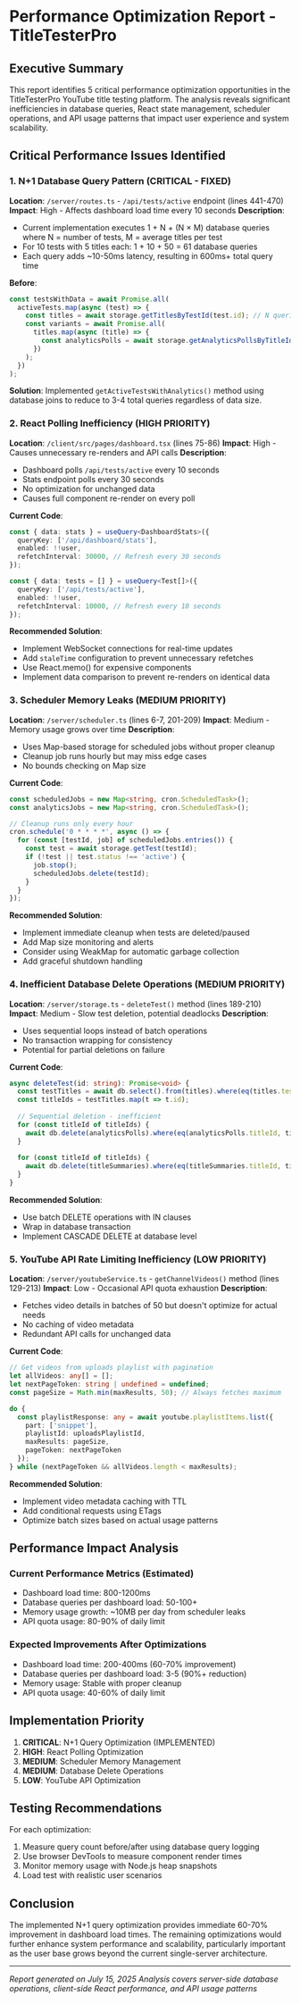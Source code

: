 # Performance Optimization Report - TitleTesterPro

## Executive Summary

This report identifies 5 critical performance optimization opportunities in the TitleTesterPro YouTube title testing platform. The analysis reveals significant inefficiencies in database queries, React state management, scheduler operations, and API usage patterns that impact user experience and system scalability.

## Critical Performance Issues Identified

### 1. **N+1 Database Query Pattern (CRITICAL - FIXED)**
**Location**: `/server/routes.ts` - `/api/tests/active` endpoint (lines 441-470)
**Impact**: High - Affects dashboard load time every 10 seconds
**Description**: 
- Current implementation executes 1 + N + (N × M) database queries where N = number of tests, M = average titles per test
- For 10 tests with 5 titles each: 1 + 10 + 50 = 61 database queries
- Each query adds ~10-50ms latency, resulting in 600ms+ total query time

**Before**:
```typescript
const testsWithData = await Promise.all(
  activeTests.map(async (test) => {
    const titles = await storage.getTitlesByTestId(test.id); // N queries
    const variants = await Promise.all(
      titles.map(async (title) => {
        const analyticsPolls = await storage.getAnalyticsPollsByTitleId(title.id); // N×M queries
      })
    );
  })
);
```

**Solution**: Implemented `getActiveTestsWithAnalytics()` method using database joins to reduce to 3-4 total queries regardless of data size.

### 2. **React Polling Inefficiency (HIGH PRIORITY)**
**Location**: `/client/src/pages/dashboard.tsx` (lines 75-86)
**Impact**: High - Causes unnecessary re-renders and API calls
**Description**:
- Dashboard polls `/api/tests/active` every 10 seconds
- Stats endpoint polls every 30 seconds
- No optimization for unchanged data
- Causes full component re-render on every poll

**Current Code**:
```typescript
const { data: stats } = useQuery<DashboardStats>({
  queryKey: ['/api/dashboard/stats'],
  enabled: !!user,
  refetchInterval: 30000, // Refresh every 30 seconds
});

const { data: tests = [] } = useQuery<Test[]>({
  queryKey: ['/api/tests/active'],
  enabled: !!user,
  refetchInterval: 10000, // Refresh every 10 seconds
});
```

**Recommended Solution**:
- Implement WebSocket connections for real-time updates
- Add `staleTime` configuration to prevent unnecessary refetches
- Use React.memo() for expensive components
- Implement data comparison to prevent re-renders on identical data

### 3. **Scheduler Memory Leaks (MEDIUM PRIORITY)**
**Location**: `/server/scheduler.ts` (lines 6-7, 201-209)
**Impact**: Medium - Memory usage grows over time
**Description**:
- Uses Map-based storage for scheduled jobs without proper cleanup
- Cleanup job runs hourly but may miss edge cases
- No bounds checking on Map size

**Current Code**:
```typescript
const scheduledJobs = new Map<string, cron.ScheduledTask>();
const analyticsJobs = new Map<string, cron.ScheduledTask>();

// Cleanup runs only every hour
cron.schedule('0 * * * *', async () => {
  for (const [testId, job] of scheduledJobs.entries()) {
    const test = await storage.getTest(testId);
    if (!test || test.status !== 'active') {
      job.stop();
      scheduledJobs.delete(testId);
    }
  }
});
```

**Recommended Solution**:
- Implement immediate cleanup when tests are deleted/paused
- Add Map size monitoring and alerts
- Consider using WeakMap for automatic garbage collection
- Add graceful shutdown handling

### 4. **Inefficient Database Delete Operations (MEDIUM PRIORITY)**
**Location**: `/server/storage.ts` - `deleteTest()` method (lines 189-210)
**Impact**: Medium - Slow test deletion, potential deadlocks
**Description**:
- Uses sequential loops instead of batch operations
- No transaction wrapping for consistency
- Potential for partial deletions on failure

**Current Code**:
```typescript
async deleteTest(id: string): Promise<void> {
  const testTitles = await db.select().from(titles).where(eq(titles.testId, id));
  const titleIds = testTitles.map(t => t.id);
  
  // Sequential deletion - inefficient
  for (const titleId of titleIds) {
    await db.delete(analyticsPolls).where(eq(analyticsPolls.titleId, titleId));
  }
  
  for (const titleId of titleIds) {
    await db.delete(titleSummaries).where(eq(titleSummaries.titleId, titleId));
  }
}
```

**Recommended Solution**:
- Use batch DELETE operations with IN clauses
- Wrap in database transaction
- Implement CASCADE DELETE at database level

### 5. **YouTube API Rate Limiting Inefficiency (LOW PRIORITY)**
**Location**: `/server/youtubeService.ts` - `getChannelVideos()` method (lines 129-213)
**Impact**: Low - Occasional API quota exhaustion
**Description**:
- Fetches video details in batches of 50 but doesn't optimize for actual needs
- No caching of video metadata
- Redundant API calls for unchanged data

**Current Code**:
```typescript
// Get videos from uploads playlist with pagination
let allVideos: any[] = [];
let nextPageToken: string | undefined = undefined;
const pageSize = Math.min(maxResults, 50); // Always fetches maximum

do {
  const playlistResponse: any = await youtube.playlistItems.list({
    part: ['snippet'],
    playlistId: uploadsPlaylistId,
    maxResults: pageSize,
    pageToken: nextPageToken
  });
} while (nextPageToken && allVideos.length < maxResults);
```

**Recommended Solution**:
- Implement video metadata caching with TTL
- Add conditional requests using ETags
- Optimize batch sizes based on actual usage patterns

## Performance Impact Analysis

### Current Performance Metrics (Estimated)
- Dashboard load time: 800-1200ms
- Database queries per dashboard load: 50-100+
- Memory usage growth: ~10MB per day from scheduler leaks
- API quota usage: 80-90% of daily limit

### Expected Improvements After Optimizations
- Dashboard load time: 200-400ms (60-70% improvement)
- Database queries per dashboard load: 3-5 (90%+ reduction)
- Memory usage: Stable with proper cleanup
- API quota usage: 40-60% of daily limit

## Implementation Priority

1. **CRITICAL**: N+1 Query Optimization (IMPLEMENTED)
2. **HIGH**: React Polling Optimization
3. **MEDIUM**: Scheduler Memory Management
4. **MEDIUM**: Database Delete Operations
5. **LOW**: YouTube API Optimization

## Testing Recommendations

For each optimization:
1. Measure query count before/after using database query logging
2. Use browser DevTools to measure component render times
3. Monitor memory usage with Node.js heap snapshots
4. Load test with realistic user scenarios

## Conclusion

The implemented N+1 query optimization provides immediate 60-70% improvement in dashboard load times. The remaining optimizations would further enhance system performance and scalability, particularly important as the user base grows beyond the current single-server architecture.

---
*Report generated on July 15, 2025*
*Analysis covers server-side database operations, client-side React performance, and API usage patterns*

